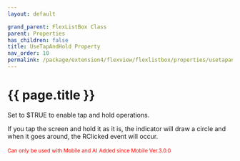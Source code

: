 ```yaml
---
layout: default

grand_parent: FlexListBox Class
parent: Properties
has_children: false
title: UseTapAndHold Property
nav_order: 10
permalink: /package/extension4/flexview/flexlistbox/properties/usetapandhold
---
```

# {{ page.title }}

Set to $TRUE to enable tap and hold operations.

If you tap the screen and hold it as it is, the indicator will draw a circle and when it goes around, the RClicked event will occur.

<small><span style="color:red">Can only be used with Mobile and AI</span></small>
<small><span style="color:red">Added since Mobile Ver.3.0.0</span></small> 